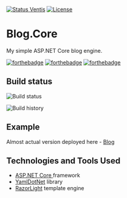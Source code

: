 

[![Status Ventis][status-ventis]][andivionian-status-classifier]
[![License](https://img.shields.io/badge/license-MIT-blue.svg)](LICENSE.md)

# Blog.Core
My simple ASP.NET Core blog engine.

[![forthebadge](https://forthebadge.com/images/badges/built-with-love.svg)](https://forthebadge.com)  [![forthebadge](https://forthebadge.com/images/badges/you-didnt-ask-for-this.svg)](https://forthebadge.com)  [![forthebadge](https://forthebadge.com/images/badges/check-it-out.svg)](https://forthebadge.com)

## Build status
![Build status](https://ci.appveyor.com/api/projects/status/gfhe41llpm74wgg8/branch/master?svg=true)

![Build history](https://buildstats.info/appveyor/chart/Rizzen/blog-core?branch=master&includeBuildsFromPullRequest=false)

## Example
Almost actual version deployed here - <a href="http://kilooscartango.azurewebsites.net/">Blog</a>

## Technologies and Tools Used
- <a href="https://docs.microsoft.com/en-us/aspnet">ASP.NET Core </a> framework
- <a href="https://github.com/aaubry/YamlDotNet">YamlDotNet</a> library 
- <a href="https://github.com/toddams/RazorLight">RazorLight</a> template engine

[andivionian-status-classifier]: https://github.com/ForNeVeR/andivionian-status-classifier
[cc-by-license]: http://creativecommons.org/licenses/by-sa/3.0/
[source]: http://scientific-alliance.wikidot.com/item-classes

[cc-by]: http://mirrors.creativecommons.org/presskit/buttons/80x15/svg/by-sa.svg
[status-adamant]: https://img.shields.io/badge/status-adamant-blue.svg
[status-aquana]: https://img.shields.io/badge/status-aquana-yellowgreen.svg
[status-enfer]: https://img.shields.io/badge/status-enfer-orange.svg
[status-terrid]: https://img.shields.io/badge/status-terrid-green.svg
[status-umbra]: https://img.shields.io/badge/status-umbra-red.svg
[status-ventis]: https://img.shields.io/badge/status-ventis-yellow.svg
[status-zero]: https://img.shields.io/badge/status-zero-lightgrey.svg
